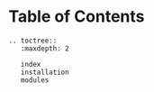 # Table of Contents

```{eval-rst}
.. toctree::
   :maxdepth: 2

   index
   installation
   modules
```
